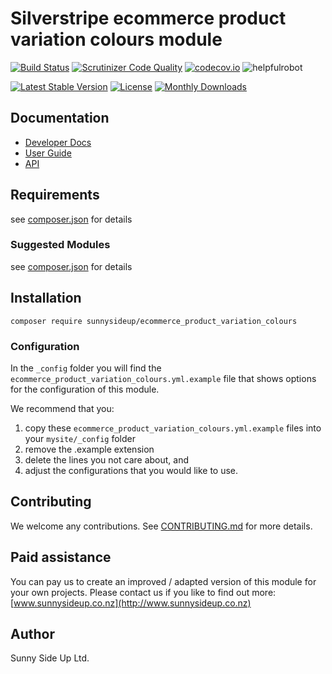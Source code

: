 # Silverstripe ecommerce product variation colours module
[![Build Status](https://travis-ci.org/sunnysideup/silverstripe-ecommerce_product_variation_colours.svg?branch=master)](https://travis-ci.org/sunnysideup/silverstripe-ecommerce_product_variation_colours)
[![Scrutinizer Code Quality](https://scrutinizer-ci.com/g/sunnysideup/silverstripe-ecommerce_product_variation_colours/badges/quality-score.png?b=master)](https://scrutinizer-ci.com/g/sunnysideup/silverstripe-ecommerce_product_variation_colours/?branch=master)
[![codecov.io](https://codecov.io/github/sunnysideup/silverstripe-ecommerce_product_variation_colours/coverage.svg?branch=master)](https://codecov.io/github/sunnysideup/silverstripe-ecommerce_product_variation_colours?branch=master)
![helpfulrobot](https://helpfulrobot.io/sunnysideup/ecommerce_product_variation_colours/badge)

[![Latest Stable Version](https://poser.pugx.org/sunnysideup/ecommerce_product_variation_colours/version)](https://packagist.org/packages/sunnysideup/ecommerce_product_variation_colours)
[![License](https://poser.pugx.org/sunnysideup/ecommerce_product_variation_colours/license)](https://packagist.org/packages/sunnysideup/ecommerce_product_variation_colours)
[![Monthly Downloads](https://poser.pugx.org/sunnysideup/ecommerce_product_variation_colours/d/monthly)](https://packagist.org/packages/sunnysideup/ecommerce_product_variation_colours)


## Documentation



 * [Developer Docs](docs/en/INDEX.md)
 * [User Guide](docs/en/userguide.md)
 * [API](http://ssmods.com/apis/ecommerce_product_variation_colours/docs/en/api/)

## Requirements



see [composer.json](composer.json) for details

### Suggested Modules



see [composer.json](composer.json) for details


## Installation


```
composer require sunnysideup/ecommerce_product_variation_colours
```

### Configuration



In the `_config` folder you will find the `ecommerce_product_variation_colours.yml.example`
file that shows options for the configuration of this module.

We recommend that you:

  1. copy these `ecommerce_product_variation_colours.yml.example` files into your
`mysite/_config` folder
  2. remove the .example extension
  3. delete the lines you not care about, and
  4. adjust the configurations that you would like to use.


## Contributing



We welcome any contributions. See [CONTRIBUTING.md](CONTRIBUTING.md) for more details.

## Paid assistance



You can pay us to create an improved / adapted version of this module for your own projects.  Please contact us if you like to find out more: [www.sunnysideup.co.nz](http://www.sunnysideup.co.nz)

## Author



Sunny Side Up Ltd.
